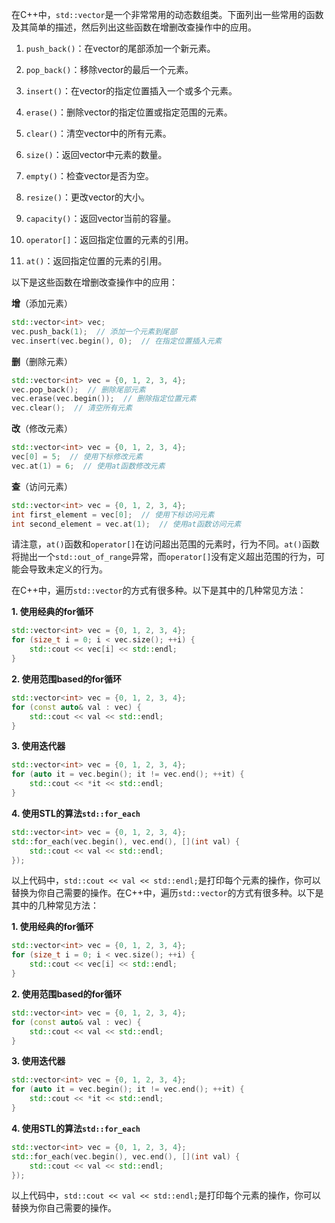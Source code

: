 在C++中，`std::vector`是一个非常常用的动态数组类。下面列出一些常用的函数及其简单的描述，然后列出这些函数在增删改查操作中的应用。

1. `push_back()`：在vector的尾部添加一个新元素。

2. `pop_back()`：移除vector的最后一个元素。

3. `insert()`：在vector的指定位置插入一个或多个元素。

4. `erase()`：删除vector的指定位置或指定范围的元素。

5. `clear()`：清空vector中的所有元素。

6. `size()`：返回vector中元素的数量。

7. `empty()`：检查vector是否为空。

8. `resize()`：更改vector的大小。

9. `capacity()`：返回vector当前的容量。

10. `operator[]`：返回指定位置的元素的引用。

11. `at()`：返回指定位置的元素的引用。

以下是这些函数在增删改查操作中的应用：

**增**（添加元素）

```cpp
std::vector<int> vec;
vec.push_back(1);  // 添加一个元素到尾部
vec.insert(vec.begin(), 0);  // 在指定位置插入元素
```

**删**（删除元素）

```cpp
std::vector<int> vec = {0, 1, 2, 3, 4};
vec.pop_back();  // 删除尾部元素
vec.erase(vec.begin());  // 删除指定位置元素
vec.clear();  // 清空所有元素
```

**改**（修改元素）

```cpp
std::vector<int> vec = {0, 1, 2, 3, 4};
vec[0] = 5;  // 使用下标修改元素
vec.at(1) = 6;  // 使用at函数修改元素
```

**查**（访问元素）

```cpp
std::vector<int> vec = {0, 1, 2, 3, 4};
int first_element = vec[0];  // 使用下标访问元素
int second_element = vec.at(1);  // 使用at函数访问元素
```

请注意，`at()`函数和`operator[]`在访问超出范围的元素时，行为不同。`at()`函数将抛出一个`std::out_of_range`异常，而`operator[]`没有定义超出范围的行为，可能会导致未定义的行为。

在C++中，遍历`std::vector`的方式有很多种。以下是其中的几种常见方法：

**1. 使用经典的for循环**

```cpp
std::vector<int> vec = {0, 1, 2, 3, 4};
for (size_t i = 0; i < vec.size(); ++i) {
    std::cout << vec[i] << std::endl;
}
```

**2. 使用范围based的for循环**

```cpp
std::vector<int> vec = {0, 1, 2, 3, 4};
for (const auto& val : vec) {
    std::cout << val << std::endl;
}
```

**3. 使用迭代器**

```cpp
std::vector<int> vec = {0, 1, 2, 3, 4};
for (auto it = vec.begin(); it != vec.end(); ++it) {
    std::cout << *it << std::endl;
}
```

**4. 使用STL的算法`std::for_each`**

```cpp
std::vector<int> vec = {0, 1, 2, 3, 4};
std::for_each(vec.begin(), vec.end(), [](int val) {
    std::cout << val << std::endl;
});
```

以上代码中，`std::cout << val << std::endl;`是打印每个元素的操作，你可以替换为你自己需要的操作。在C++中，遍历`std::vector`的方式有很多种。以下是其中的几种常见方法：

**1. 使用经典的for循环**

```cpp
std::vector<int> vec = {0, 1, 2, 3, 4};
for (size_t i = 0; i < vec.size(); ++i) {
    std::cout << vec[i] << std::endl;
}
```

**2. 使用范围based的for循环**

```cpp
std::vector<int> vec = {0, 1, 2, 3, 4};
for (const auto& val : vec) {
    std::cout << val << std::endl;
}
```

**3. 使用迭代器**

```cpp
std::vector<int> vec = {0, 1, 2, 3, 4};
for (auto it = vec.begin(); it != vec.end(); ++it) {
    std::cout << *it << std::endl;
}
```

**4. 使用STL的算法`std::for_each`**

```cpp
std::vector<int> vec = {0, 1, 2, 3, 4};
std::for_each(vec.begin(), vec.end(), [](int val) {
    std::cout << val << std::endl;
});
```

以上代码中，`std::cout << val << std::endl;`是打印每个元素的操作，你可以替换为你自己需要的操作。